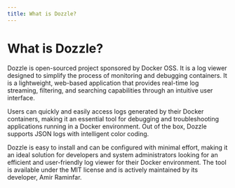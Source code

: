 ```yaml
---
title: What is Dozzle?
---
```


# What is Dozzle?

Dozzle is open-sourced project sponsored by Docker OSS. It is a log viewer designed to simplify the process of monitoring and debugging containers. It is a lightweight, web-based application that provides real-time log streaming, filtering, and searching capabilities through an intuitive user interface.

Users can quickly and easily access logs generated by their Docker containers, making it an essential tool for debugging and troubleshooting applications running in a Docker environment. Out of the box, Dozzle supports JSON logs with intelligent color coding.

Dozzle is easy to install and can be configured with minimal effort, making it an ideal solution for developers and system administrators looking for an efficient and user-friendly log viewer for their Docker environment. The tool is available under the MIT license and is actively maintained by its developer, Amir Raminfar.
